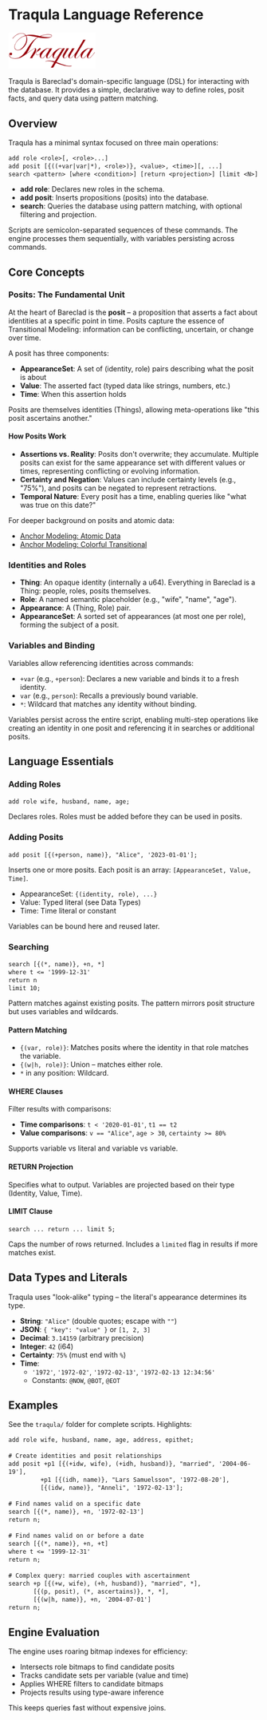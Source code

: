 # Traqula Language Reference

<img src="https://raw.githubusercontent.com/Roenbaeck/bareclad/master/Traqula.svg" width="175">

Traqula is Bareclad's domain-specific language (DSL) for interacting with the database. It provides a simple, declarative way to define roles, posit facts, and query data using pattern matching.

## Overview

Traqula has a minimal syntax focused on three main operations:

```
add role <role>[, <role>...]
add posit [{((+var|var|*), <role>)}, <value>, <time>][, ...]
search <pattern> [where <condition>] [return <projection>] [limit <N>]
```

- **add role**: Declares new roles in the schema.
- **add posit**: Inserts propositions (posits) into the database.
- **search**: Queries the database using pattern matching, with optional filtering and projection.

Scripts are semicolon-separated sequences of these commands. The engine processes them sequentially, with variables persisting across commands.

## Core Concepts

### Posits: The Fundamental Unit

At the heart of Bareclad is the **posit** – a proposition that asserts a fact about identities at a specific point in time. Posits capture the essence of Transitional Modeling: information can be conflicting, uncertain, or change over time.

A posit has three components:
- **AppearanceSet**: A set of (identity, role) pairs describing what the posit is about
- **Value**: The asserted fact (typed data like strings, numbers, etc.)
- **Time**: When this assertion holds

Posits are themselves identities (Things), allowing meta-operations like "this posit ascertains another."

#### How Posits Work

- **Assertions vs. Reality**: Posits don't overwrite; they accumulate. Multiple posits can exist for the same appearance set with different values or times, representing conflicting or evolving information.
- **Certainty and Negation**: Values can include certainty levels (e.g., "75%"), and posits can be negated to represent retractions.
- **Temporal Nature**: Every posit has a time, enabling queries like "what was true on this date?"

For deeper background on posits and atomic data:
- [Anchor Modeling: Atomic Data](https://www.anchormodeling.com/atomic-data/)
- [Anchor Modeling: Colorful Transitional](https://www.anchormodeling.com/transitional/colorfulTransitional.html)

### Identities and Roles

- **Thing**: An opaque identity (internally a u64). Everything in Bareclad is a Thing: people, roles, posits themselves.
- **Role**: A named semantic placeholder (e.g., "wife", "name", "age").
- **Appearance**: A (Thing, Role) pair.
- **AppearanceSet**: A sorted set of appearances (at most one per role), forming the subject of a posit.

### Variables and Binding

Variables allow referencing identities across commands:

- `+var` (e.g., `+person`): Declares a new variable and binds it to a fresh identity.
- `var` (e.g., `person`): Recalls a previously bound variable.
- `*`: Wildcard that matches any identity without binding.

Variables persist across the entire script, enabling multi-step operations like creating an identity in one posit and referencing it in searches or additional posits.

## Language Essentials

### Adding Roles

```
add role wife, husband, name, age;
```

Declares roles. Roles must be added before they can be used in posits.

### Adding Posits

```
add posit [{(+person, name)}, "Alice", '2023-01-01'];
```

Inserts one or more posits. Each posit is an array: `[AppearanceSet, Value, Time]`.

- AppearanceSet: `{(identity, role), ...}`
- Value: Typed literal (see Data Types)
- Time: Time literal or constant

Variables can be bound here and reused later.

### Searching

```
search [{(*, name)}, +n, *]
where t <= '1999-12-31'
return n
limit 10;
```

Pattern matches against existing posits. The pattern mirrors posit structure but uses variables and wildcards.

#### Pattern Matching

- `{(var, role)}`: Matches posits where the identity in that role matches the variable.
- `{(w|h, role)}`: Union – matches either role.
- `*` in any position: Wildcard.

#### WHERE Clauses

Filter results with comparisons:

- **Time comparisons**: `t < '2020-01-01'`, `t1 == t2`
- **Value comparisons**: `v == "Alice"`, `age > 30`, `certainty >= 80%`

Supports variable vs literal and variable vs variable.

#### RETURN Projection

Specifies what to output. Variables are projected based on their type (Identity, Value, Time).

#### LIMIT Clause

```
search ... return ... limit 5;
```

Caps the number of rows returned. Includes a `limited` flag in results if more matches exist.

## Data Types and Literals

Traqula uses "look-alike" typing – the literal's appearance determines its type.

- **String**: `"Alice"` (double quotes; escape with `""`)
- **JSON**: `{ "key": "value" }` or `[1, 2, 3]`
- **Decimal**: `3.14159` (arbitrary precision)
- **Integer**: `42` (i64)
- **Certainty**: `75%` (must end with `%`)
- **Time**:
  - `'1972'`, `'1972-02'`, `'1972-02-13'`, `'1972-02-13 12:34:56'`
  - Constants: `@NOW`, `@BOT`, `@EOT`

## Examples

See the `traqula/` folder for complete scripts. Highlights:

```
add role wife, husband, name, age, address, epithet;

# Create identities and posit relationships
add posit +p1 [{(+idw, wife), (+idh, husband)}, "married", '2004-06-19'],
         +p1 [{(idh, name)}, "Lars Samuelsson", '1972-08-20'],
         [{(idw, name)}, "Anneli", '1972-02-13'];

# Find names valid on a specific date
search [{(*, name)}, +n, '1972-02-13']
return n;

# Find names valid on or before a date
search [{(*, name)}, +n, +t]
where t <= '1999-12-31'
return n;

# Complex query: married couples with ascertainment
search +p [{(+w, wife), (+h, husband)}, "married", *],
       [{(p, posit), (*, ascertains)}, *, *],
       [{(w|h, name)}, +n, '2004-07-01']
return n;
```

## Engine Evaluation

The engine uses roaring bitmap indexes for efficiency:

- Intersects role bitmaps to find candidate posits
- Tracks candidate sets per variable (value and time)
- Applies WHERE filters to candidate bitmaps
- Projects results using type-aware inference

This keeps queries fast without expensive joins.